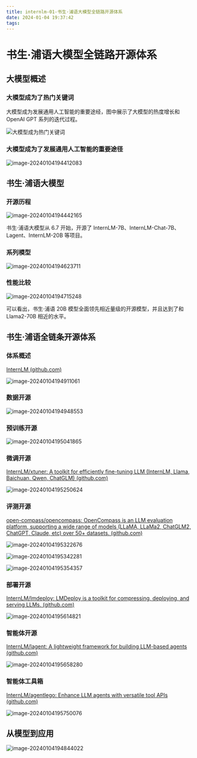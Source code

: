 ```yaml
---
title: internlm-01-书生·浦语大模型全链路开源体系
date: 2024-01-04 19:37:42
tags:
---
```


# 书生·浦语大模型全链路开源体系

## 大模型概述

### 大模型成为了热门关键词

大模型成为发展通用人工智能的重要途经，图中展示了大模型的热度增长和 OpenAI GPT 系列的迭代过程。

![大模型成为热门关键词](internlm-01/image.png)

### 大模型成为了发展通用人工智能的重要途径

![image-20240104194412083](./internlm-01.assets/image-20240104194412083.png)

## 书生·浦语大模型

### 开源历程

![image-20240104194442165](./internlm-01.assets/image-20240104194442165.png)

书生·浦语大模型从 6.7 开始，开源了 InternLM-7B、InternLM-Chat-7B、Lagent、InternLM-20B 等项目。

### 系列模型

![image-20240104194623711](./internlm-01.assets/image-20240104194623711.png)

### 性能比较

![image-20240104194715248](./internlm-01.assets/image-20240104194715248.png)

可以看出，书生·浦语 20B 模型全面领先相近量级的开源模型，并且达到了和 Llama2-70B 相近的水平。

## 书生·浦语全链条开源体系

### 体系概述

[InternLM (github.com)](https://github.com/orgs/InternLM/repositories?type=all)

![image-20240104194911061](./internlm-01.assets/image-20240104194911061.png)

### 数据开源

![image-20240104194948553](./internlm-01.assets/image-20240104194948553.png)

### 预训练开源

![image-20240104195041865](./internlm-01.assets/image-20240104195041865.png)

### 微调开源

[InternLM/xtuner: A toolkit for efficiently fine-tuning LLM (InternLM, Llama, Baichuan, Qwen, ChatGLM) (github.com)](https://github.com/InternLM/xtuner)

![image-20240104195250624](./internlm-01.assets/image-20240104195250624.png)

### 评测开源

[open-compass/opencompass: OpenCompass is an LLM evaluation platform, supporting a wide range of models (LLaMA, LLaMa2, ChatGLM2, ChatGPT, Claude, etc) over 50+ datasets. (github.com)](https://github.com/open-compass/OpenCompass/)



![image-20240104195322676](./internlm-01.assets/image-20240104195322676.png)

![image-20240104195342281](./internlm-01.assets/image-20240104195342281.png)

![image-20240104195354357](./internlm-01.assets/image-20240104195354357.png)

### 部署开源

[InternLM/lmdeploy: LMDeploy is a toolkit for compressing, deploying, and serving LLMs. (github.com)](https://github.com/InternLM/lmdeploy)

![image-20240104195614821](./internlm-01.assets/image-20240104195614821.png)

### 智能体开源

[InternLM/lagent: A lightweight framework for building LLM-based agents (github.com)](https://github.com/InternLM/lagent)

![image-20240104195658280](./internlm-01.assets/image-20240104195658280.png)

### 智能体工具箱

[InternLM/agentlego: Enhance LLM agents with versatile tool APIs (github.com)](https://github.com/InternLM/agentlego)

![image-20240104195750076](./internlm-01.assets/image-20240104195750076.png)

## 从模型到应用

![image-20240104194844022](./internlm-01.assets/image-20240104194844022.png)
